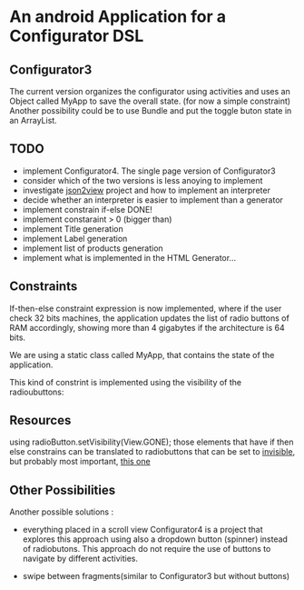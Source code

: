 # An android Application for a Configurator DSL

## Configurator3
The current version organizes the configurator using activities and uses an Object called MyApp to save the overall state. (for now a simple constraint)
Another possibility could be to use Bundle and put the toggle buton state in
an ArrayList. 


## TODO
* implement Configurator4. The single page version of Configurator3
* consider which of the two versions is less anoying to implement
* investigate [json2view]() project and how to implement an interpreter
* decide whether an interpreter is easier to implement than a generator 
* implement constrain if-else DONE!
* implement constaraint > 0 (bigger than) 
* implement Title generation
* implement Label generation
* implement list of products generation
* implement what is implemented in the HTML Generator...




## Constraints
If-then-else constraint expression is now implemented, where
if the user check 32 bits machines, the application updates the list of
radio buttons of RAM accordingly, showing more than 4 gigabytes if the
architecture is 64 bits.

We are using a static class called MyApp, that contains the state of the application.

This kind of constrint is implemented using the visibility of the
radioubuttons:

## Resources

using radioButton.setVisibility(View.GONE); 
those elements that have if then else constrains can be translated to radiobuttons that can be set to
[invisible](http://stackoverflow.com/questions/19108686/hiding-a-radiobutton-in-android), but probably most important, [this one](http://stackoverflow.com/questions/4850238/how-to-make-ui-components-disappear-when-a-certain-radiobutton-is-selected)

 
## Other Possibilities


Another possible solutions :
  * everything placed in a scroll view
    Configurator4 is a project that explores this approach using also
    a dropdown button (spinner) instead
	of radiobutons. This approach do not require the use of buttons to
	navigate by different activities.
	
  * swipe between fragments(similar to Configurator3 but without buttons)
